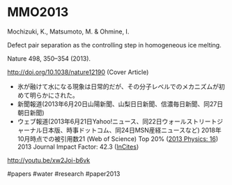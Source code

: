 # MMO2013

Mochizuki, K., Matsumoto, M. & Ohmine, I.

Defect pair separation as the controlling step in homogeneous ice melting.

Nature 498, 350–354 (2013).

http://doi.org/10.1038/nature12190 (Cover Article)


* 氷が融けて水になる現象は日常的だが、その分子レベルでのメカニズムが初めて明らかにされた。
* 新聞報道(2013年6月20日山陽新聞、山梨日日新聞、信濃毎日新聞、同27日朝日新聞)
* ウェブ報道(2013年6月21日Yahoo!ニュース、同22日ウォールストリートジャーナル日本版、時事ドットコム、同24日MSN産経ニュースなど)
2018年10月時点での被引用数21 (Web of Science) Top 20% ([2013 Physics: 16](http://esi.incites.thomsonreuters.com/BaselineAction.action))
2013 Journal Impact Factor: 42.3 ([InCites](http://jcr.incites.thomsonreuters.com/JCRJournalProfileAction.action?pg=JRNLPROF&journalImpactFactor=n%2Fa&year=2017&journalTitle=NATURE&edition=SCIE&journal=NATURE))

[](https://media.springernature.com/w200/nature-static/assets/v1/image-assets/nature-v498-n7454.png)

http://youtu.be/xw2Joi-b6vk

[](https://youtu.be/aTLR11ReRRI)



#papers #water #research #paper2013



